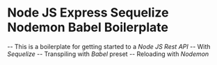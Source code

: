 # Node JS Express Sequelize Nodemon Babel Boilerplate
-- This is a boilerplate for getting started to a *Node JS Rest API*
-- With *Sequelize*
-- Transpiling with *Babel* preset
-- Reloading with *Nodemon*